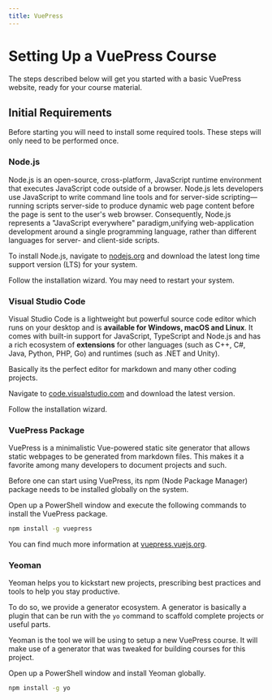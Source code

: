 ```yaml
---
title: VuePress
---
```


# Setting Up a VuePress Course

The steps described below will get you started with a basic VuePress website, ready for your course material.

## Initial Requirements

Before starting you will need to install some required tools. These steps will only need to be performed once.

### Node.js

Node.js is an open-source, cross-platform, JavaScript runtime environment that executes JavaScript code outside of a browser. Node.js lets developers use JavaScript to write command line tools and for server-side scripting—running scripts server-side to produce dynamic web page content before the page is sent to the user's web browser. Consequently, Node.js represents a "JavaScript everywhere" paradigm,unifying web-application development around a single programming language, rather than different languages for server- and client-side scripts.

To install Node.js, navigate to [nodejs.org](https://nodejs.org) and download the latest long time support version (LTS) for your system.

Follow the installation wizard. You may need to restart your system.

### Visual Studio Code

Visual Studio Code is a lightweight but powerful source code editor which runs on your desktop and is **available for Windows, macOS and Linux**. It comes with built-in support for JavaScript, TypeScript and Node.js and has a rich ecosystem of **extensions** for other languages (such as C++, C#, Java, Python, PHP, Go) and runtimes (such as .NET and Unity).

Basically its the perfect editor for markdown and many other coding projects.

Navigate to [code.visualstudio.com](https://code.visualstudio.com/) and download the latest version.

Follow the installation wizard.

### VuePress Package

VuePress is a minimalistic Vue-powered static site generator that allows static webpages to be generated from markdown files. This makes it a favorite among many developers to document projects and such.

Before one can start using VuePress, its npm (Node Package Manager) package needs to be installed globally on the system.

Open up a PowerShell window and execute the following commands to install the VuePress package.

```bash
npm install -g vuepress
```

You can find much more information at [vuepress.vuejs.org](https://vuepress.vuejs.org).

### Yeoman

Yeoman helps you to kickstart new projects, prescribing best practices and tools to help you stay productive.

To do so, we provide a generator ecosystem. A generator is basically a plugin that can be run with the `yo` command to scaffold complete projects or useful parts.

Yeoman is the tool we will be using to setup a new VuePress course. It will make use of a generator that was tweaked for building courses for this project.

Open up a PowerShell window and install Yeoman globally.

```bash
npm install -g yo
```
